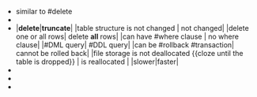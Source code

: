 - similar to #delete
-
- |__delete__|__truncate__|
  |table structure is not changed | not changed|
  |delete one or all rows| delete __all__ rows|
  |can have #where clause | no where clause|
  |#DML query| #DDL query|
  |can be #rollback #transaction| cannot be rolled back|
  |file storage is not deallocated {{cloze until the table is dropped}} | is reallocated |
  |slower|faster|
-
-
-